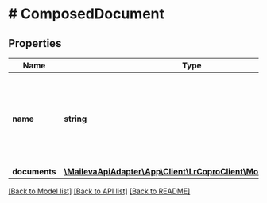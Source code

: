 # # ComposedDocument

## Properties

Name | Type | Description | Notes
------------ | ------------- | ------------- | -------------
**name** | **string** | Nom du document composé. Il sera visible par le destinataire en cas d&#39;envoi électronique. |
**documents** | [**\MailevaApiAdapter\App\Client\LrCoproClient\Model\Document[]**](Document.md) |  | [optional]

[[Back to Model list]](../../README.md#models) [[Back to API list]](../../README.md#endpoints) [[Back to README]](../../README.md)

